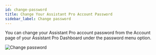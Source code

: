 ```yaml
---
id: change-password
title: Change Your Assistant Pro Account Password
sidebar_label: Change password
---
```


You can change your Assistant Pro account password from the Account page of your Assistant Pro Dashboard under the password menu option.

![Change password](/img/assistant/cloud--account-settings--change-password--1.jpg)
